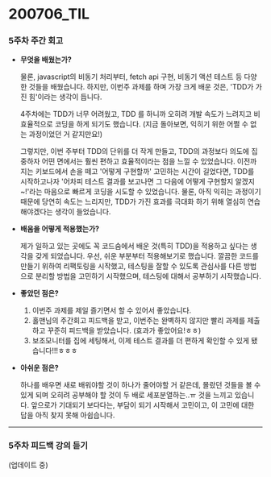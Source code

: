 200706_TIL
===

### 5주차 주간 회고

* **무엇을 배웠는가?**

    물론, javascript의 비동기 처리부터, fetch api 구현, 비동기 액션 테스트 등 다양한 것들을 배웠습니다. 하지만, 이번주 과제를 하며 가장 크게 배운 것은, 'TDD가 가진 힘'이라는 생각이 듭니다.

    4주차에는 TDD가 너무 어려웠고, TDD 를 하니까 오히려 개발 속도가 느려지고 비효율적으로 코딩을 하게 되기도 했습니다. (지금 돌아보면, 익히기 위한 어쩔 수 없는 과정이었던 거 같지만요!) 

    그렇지만, 이번 주부터 TDD의 단위를 더 작게 만들고, TDD의 과정보다 의도에 집중하자 어떤 면에서는 훨씬 편하고 효율적이라는 점을 느낄 수 있었습니다.
    이전까지는 키보드에서 손을 떼고 '어떻게 구현할까' 고민하는 시간이 길었다면, TDD를 시작하고나자 '어차피 테스트 결과를 보고나면 그 다음에 어떻게 구현할지 알겠지~!'라는 마음으로 빠르게 코딩을 시도할 수 있었습니다. 물론, 아직 익히는 과정이기 때문에 당연히 속도는 느리지만, TDD가 가진 효과를 극대화 하기 위해 열심히 연습해야겠다는 생각이 들었습니다.

* **배움을 어떻게 적용했는가?**

    제가 일하고 있는 곳에도 꼭 코드숨에서 배운 것(특히 TDD)을 적용하고 싶다는 생각을 갖게 되었습니다. 우선, 쉬운 부분부터 적용해보기로 했습니다. 깔끔한 코드를 만들기 위하여 리팩토링을 시작했고, 테스팅을 잘할 수 있도록 관심사를 다른 방법으로 분리할 방법을 고민하기 시작했으며, 테스팅에 대해서 공부하기 시작했습니다.

* **좋았던 점은?**

    1. 이번주 과제를 제일 즐기면서 할 수 있어서 좋았습니다. 
    2. 홀맨님의 주간회고 피드백을 받고, 이번주는 완벽하지 않지만 빨리 과제를 제출하고 꾸준히 피드백을 받았습니다. (효과가 좋았어요!ㅎㅎ)
    3. 보조모니터를 집에 세팅해서, 이제 테스트 결과를 더 편하게 확인할 수 있게 됐습니다!!!ㅎㅎㅎ 

* **아쉬운 점은?**

    하나를 배우면 새로 배워야할 것이 하나가 줄어야할 거 같은데, 몰랐던 것들을 볼 수 있게 되며 오히려 공부해야 할 것이 두 배로 세포분열하는..ㅠ 것을 느끼고 있습니다. 앞으로가 기대되기 보다다는, 부담이 되기 시작해서 고민이고, 이 고민에 대한 답을 아직 찾지 못해 아쉽습니다.



---
### 5주차 피드백 강의 듣기
(업데이트 중)



